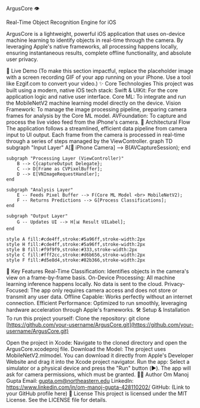 ArgusCore 👁️

Real-Time Object Recognition Engine for iOS

ArgusCore is a lightweight, powerful iOS application that uses on-device machine learning to identify objects in real-time through the camera. By leveraging Apple's native frameworks, all processing happens locally, ensuring instantaneous results, complete offline functionality, and absolute user privacy.

🚀 Live Demo
(To make this section impactful, replace the placeholder image with a screen recording GIF of your app running on your iPhone. Use a tool like Ezgif.com to convert your video.)
✨ Core Technologies
This project was built using a modern, native iOS tech stack:
Swift & UIKit: For the core application logic and native user interface.
Core ML: To integrate and run the MobileNetV2 machine learning model directly on the device.
Vision Framework: To manage the image processing pipeline, preparing camera frames for analysis by the Core ML model.
AVFoundation: To capture and process the live video feed from the iPhone's camera.
🧠 Architectural Flow
The application follows a streamlined, efficient data pipeline from camera input to UI output. Each frame from the camera is processed in real-time through a series of steps managed by the ViewController.
graph TD
    subgraph "Input Layer"
        A[📱 iPhone Camera] --> B(AVCaptureSession);
    end

    subgraph "Processing Layer (ViewController)"
        B --> C{captureOutput Delegate};
        C --> D[Frame as CVPixelBuffer];
        D --> E[VNImageRequestHandler];
    end

    subgraph "Analysis Layer"
        E -- Feeds Pixel Buffer --> F(Core ML Model <br> MobileNetV2);
        F -- Returns Predictions --> G[Process Classifications];
    end

    subgraph "Output Layer"
        G -- Updates UI --> H[📊 Result UILabel];
    end

    style A fill:#cde4ff,stroke:#5a96ff,stroke-width:2px
    style H fill:#cde4ff,stroke:#5a96ff,stroke-width:2px
    style B fill:#f9f9f9,stroke:#333,stroke-width:2px
    style C fill:#fff2cc,stroke:#d6b656,stroke-width:2px
    style F fill:#d5e8d4,stroke:#82b366,stroke-width:2px


🌟 Key Features
Real-Time Classification: Identifies objects in the camera's view on a frame-by-frame basis.
On-Device Processing: All machine learning inference happens locally. No data is sent to the cloud.
Privacy-Focused: The app only requires camera access and does not store or transmit any user data.
Offline Capable: Works perfectly without an internet connection.
Efficient Performance: Optimized to run smoothly, leveraging hardware acceleration through Apple's frameworks.
🛠️ Setup & Installation
To run this project yourself:
Clone the repository:
git clone [https://github.com/your-username/ArgusCore.git](https://github.com/your-username/ArgusCore.git)


Open the project in Xcode:
Navigate to the cloned directory and open the ArgusCore.xcodeproj file.
Download the Model:
The project uses MobileNetV2.mlmodel. You can download it directly from Apple's Developer Website and drag it into the Xcode project navigator.
Run the app:
Select a simulator or a physical device and press the "Run" button (▶️). The app will ask for camera permissions, which must be granted.
👨‍💻 Author
Om Manoj Gupta
Email: gupta.om@northeastern.edu
LinkedIn: https://www.linkedin.com/in/om-manoj-gupta-428110202/
GitHub: (Link to your GitHub profile here)
📄 License
This project is licensed under the MIT License. See the LICENSE file for details.
